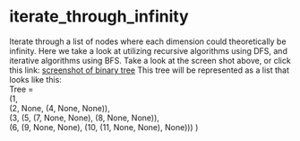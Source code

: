 # iterate_through_infinity
Iterate through a list of nodes where each dimension could theoretically be infinity. Here we take a look at utilizing recursive algorithms using DFS, and iterative algorithms using BFS. Take a look at the screen shot above, or click this link: 
[screenshot of binary tree](https://github.com/bnicholl/iterate_through_infinity/blob/master/Screen%20Shot%202018-03-07%20at%2012.57.28%20PM.png) This tree will be represented as a list that looks like this:                                         
Tree =                                                                                                                                  
        (1,                                                                                                                                                                                                                                                                        
        (2, None, (4, None, None)),                                                                                                     
        (3, (5, (7, None, None), (8, None, None)),                                                                                      
        (6, (9, None, None), (10, (11, None, None), None)))   )
